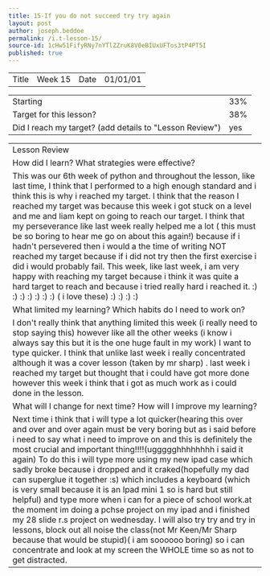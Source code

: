 ```yaml
---
title: 15-If you do not succeed try try again
layout: post
author: joseph.beddoe
permalink: /i.t-lesson-15/
source-id: 1cHw51FifyRNy7nYTlZZruK8V0eBIUxUFTos3tP4PT5I
published: true
---
```

<table>
  <tr>
    <td>Title</td>
    <td>Week 15</td>
    <td>Date</td>
    <td>01/01/01</td>
  </tr>
</table>


<table>
  <tr>
    <td>Starting </td>
    <td>33%</td>
  </tr>
  <tr>
    <td>Target for this lesson?</td>
    <td>38%</td>
  </tr>
  <tr>
    <td>Did I reach my target? 
(add details to "Lesson Review")</td>
    <td>yes</td>
  </tr>
</table>


<table>
  <tr>
    <td>Lesson Review</td>
  </tr>
  <tr>
    <td>How did I learn? What strategies were effective? </td>
  </tr>
  <tr>
    <td>This was our 6th  week of python and  throughout the lesson, like last time, I think that I performed to a high enough standard and i think this is why i reached my target. I think that the reason I reached my target was because this week i got stuck on a level and me and liam kept on going to reach our target. I think that my perseverance like last week really helped me  a lot ( this must be so boring to hear me go on about this again!) because if i hadn't persevered then i would a the time of writing NOT reached my target because if i did not try then the first exercise i did i would probably fail. This week, like last week, i am very happy with reaching my target because i think it was quite a hard target to reach and because i tried really hard i reached it. :) :) :) :) :) :) :)   ( i love these) :) :) :) :) </td>
  </tr>
  <tr>
    <td>What limited my learning? Which habits do I need to work on? </td>
  </tr>
  <tr>
    <td>I don't really think that anything limited this week (i really need to stop saying this) however like all the other weeks (i know i always say this but it is the one huge fault in my work) I want to type quicker. I think that unlike last week i really concentrated although it was a cover lesson  (taken by mr sharp) . last week i reached my target but thought that i could have got more done however this week  i think that i got as much work as i could done in the lesson.</td>
  </tr>
  <tr>
    <td>What will I change for next time? How will I improve my learning?</td>
  </tr>
  <tr>
    <td>Next time i think that i will type a lot quicker(hearing this over and over and over again must be very boring but as i said before i need to say what i need to improve on and this is definitely the most crucial and important thing!!!!(uggggghhhhhhhh i said it again) To do this i will type more using my new ipad case which sadly broke because i dropped and it craked(hopefully my dad can superglue it together :s) which includes a keyboard (which is very small because it is an Ipad mini 1 so is hard but still helpful) and type more when i can for a piece of school work.at the moment im doing a pchse project on my ipad and i finished my 28 slide r.s project on wednesday. I will also try try and try in lessons, block out all noise the class(not Mr Keen/Mr Sharp because that would be stupid)( i am soooooo boring) so i can concentrate and look at my screen the WHOLE time so as not to get distracted.</td>
  </tr>
</table>


 

